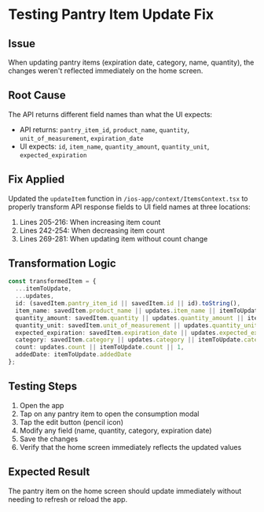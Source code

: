 # Testing Pantry Item Update Fix

## Issue
When updating pantry items (expiration date, category, name, quantity), the changes weren't reflected immediately on the home screen.

## Root Cause
The API returns different field names than what the UI expects:
- API returns: `pantry_item_id`, `product_name`, `quantity`, `unit_of_measurement`, `expiration_date`
- UI expects: `id`, `item_name`, `quantity_amount`, `quantity_unit`, `expected_expiration`

## Fix Applied
Updated the `updateItem` function in `/ios-app/context/ItemsContext.tsx` to properly transform API response fields to UI field names at three locations:
1. Lines 205-216: When increasing item count
2. Lines 242-254: When decreasing item count  
3. Lines 269-281: When updating item without count change

## Transformation Logic
```typescript
const transformedItem = {
  ...itemToUpdate,
  ...updates,
  id: (savedItem.pantry_item_id || savedItem.id || id).toString(),
  item_name: savedItem.product_name || updates.item_name || itemToUpdate.item_name,
  quantity_amount: savedItem.quantity || updates.quantity_amount || itemToUpdate.quantity_amount,
  quantity_unit: savedItem.unit_of_measurement || updates.quantity_unit || itemToUpdate.quantity_unit,
  expected_expiration: savedItem.expiration_date || updates.expected_expiration || itemToUpdate.expected_expiration,
  category: savedItem.category || updates.category || itemToUpdate.category,
  count: updates.count || itemToUpdate.count || 1,
  addedDate: itemToUpdate.addedDate
};
```

## Testing Steps
1. Open the app
2. Tap on any pantry item to open the consumption modal
3. Tap the edit button (pencil icon)
4. Modify any field (name, quantity, category, expiration date)
5. Save the changes
6. Verify that the home screen immediately reflects the updated values

## Expected Result
The pantry item on the home screen should update immediately without needing to refresh or reload the app.